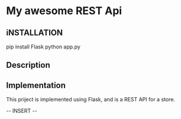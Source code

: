 # My awesome REST Api

## iNSTALLATION

pip install Flask
python app.py

## Description

## Implementation

This priject is implemented using Flask, and is a REST API for a store.






-- INSERT --
